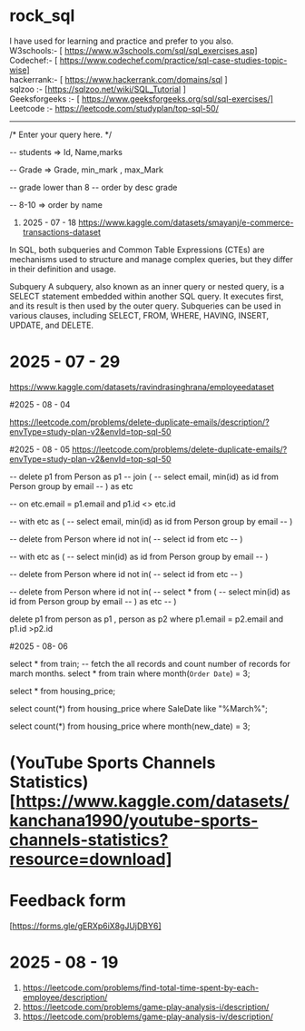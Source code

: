 # rock_sql

I have used for learning and practice and prefer to you also. <br>
W3schools:- [ https://www.w3schools.com/sql/sql_exercises.asp] <br>
Codechef:- [ https://www.codechef.com/practice/sql-case-studies-topic-wise] <br> 
hackerrank:- [ https://www.hackerrank.com/domains/sql ] <br> 
sqlzoo  :- [https://sqlzoo.net/wiki/SQL_Tutorial ] <br> 
Geeksforgeeks :- [ https://www.geeksforgeeks.org/sql/sql-exercises/] <br> 
Leetcode :- https://leetcode.com/studyplan/top-sql-50/<br> 
        
____________________________________



/*
Enter your query here.
*/

-- students => Id, Name,marks 

-- Grade => Grade, min_mark , max_Mark

-- grade lower than 8 
-- order by desc grade 

-- 8-10 => order by name



1. 2025 - 07 - 18
   https://www.kaggle.com/datasets/smayanj/e-commerce-transactions-dataset



In SQL, both subqueries and Common Table Expressions (CTEs) are mechanisms used to structure and manage complex queries, 
but they differ in their definition and usage.

Subquery
A subquery, also known as an inner query or nested query, is a SELECT statement embedded within another SQL query. 
It executes first, and its result is then used by the outer query. Subqueries can be used in various clauses, 
including SELECT, FROM, WHERE, HAVING, INSERT, UPDATE, and DELETE.

                    


# 2025 - 07 - 29 
https://www.kaggle.com/datasets/ravindrasinghrana/employeedataset


#2025 - 08 - 04 

https://leetcode.com/problems/delete-duplicate-emails/description/?envType=study-plan-v2&envId=top-sql-50


#2025 - 08 - 05 
https://leetcode.com/problems/delete-duplicate-emails/?envType=study-plan-v2&envId=top-sql-50

-- delete p1 from Person as p1 
-- join ( 
--     select email, min(id) as id from Person group by email
-- ) as etc

-- on etc.email = p1.email and p1.id <> etc.id


-- with etc as ( 
--     select email, min(id) as id from Person group by email
-- )

-- delete from Person where id not in( 
--     select id from etc
-- )


-- with etc as ( 
--     select min(id) as id from Person group by email
-- )

-- delete from Person where id not in( 
--     select id from etc
-- )


-- delete from Person where id not in( 
--     select * from ( 
--        select min(id) as id from Person group by email 
--        ) as etc
-- )

delete p1 from person as p1 , person as p2 
where p1.email = p2.email and p1.id >p2.id



#2025 - 08- 06

select * from train;
-- fetch the all records and count number of records for march months.
select *
from train where month(`Order Date`) = 3;

select * from housing_price;

select count(*)
from housing_price where SaleDate like "%March%";

select count(*)
from housing_price where  month(new_date) = 3;


# (YouTube Sports Channels Statistics) [https://www.kaggle.com/datasets/kanchana1990/youtube-sports-channels-statistics?resource=download]


# Feedback form 
[https://forms.gle/gERXp6iX8gJUjDBY6]



# 2025 - 08 - 19 
1. https://leetcode.com/problems/find-total-time-spent-by-each-employee/description/
2. https://leetcode.com/problems/game-play-analysis-i/description/
3. https://leetcode.com/problems/game-play-analysis-iv/description/
